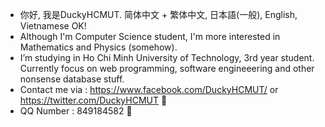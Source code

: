 - 你好, 我是DuckyHCMUT. 简体中文 + 繁体中文,  日本語(一般), English, Vietnamese OK!
- Although I'm Computer Science student, I'm more interested in Mathematics and Physics (somehow).
- I’m studying in Ho Chi Minh University of Technology, 3rd year student. Currently focus on web programming, software engineeering and other nonsense database stuff.
- Contact me via : https://www.facebook.com/DuckyHCMUT/ or https://twitter.com/DuckyHCMUT 🍦
- QQ Number : 849184582 🐧
<!---
DuckyHCMUT/DuckyHCMUT is a ✨ special ✨ repository because its `README.md` (this file) appears on your GitHub profile.
You can click the Preview link to take a look at your changes.
--->
